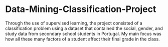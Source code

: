 # Data-Mining-Classification-Project

Through the use of supervised learning, the project consisted of a classification problem using a dataset that contained the social, gender, and study data from secondary school students
in Portugal. 
My main focus was how all these many factors of a student affect their final grade in the class.
